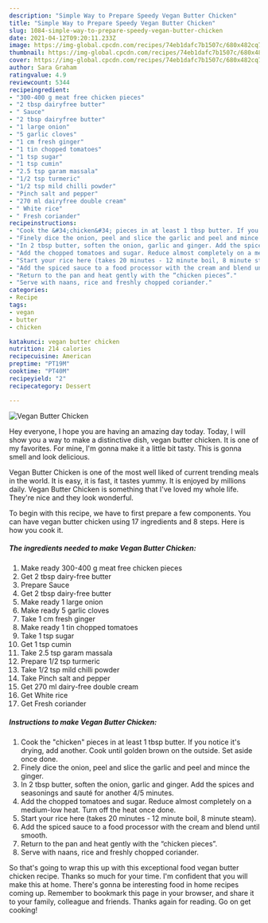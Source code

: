 ```yaml
---
description: "Simple Way to Prepare Speedy Vegan Butter Chicken"
title: "Simple Way to Prepare Speedy Vegan Butter Chicken"
slug: 1084-simple-way-to-prepare-speedy-vegan-butter-chicken
date: 2021-04-12T09:20:11.233Z
image: https://img-global.cpcdn.com/recipes/74eb1dafc7b1507c/680x482cq70/vegan-butter-chicken-recipe-main-photo.jpg
thumbnail: https://img-global.cpcdn.com/recipes/74eb1dafc7b1507c/680x482cq70/vegan-butter-chicken-recipe-main-photo.jpg
cover: https://img-global.cpcdn.com/recipes/74eb1dafc7b1507c/680x482cq70/vegan-butter-chicken-recipe-main-photo.jpg
author: Sara Graham
ratingvalue: 4.9
reviewcount: 5344
recipeingredient:
- "300-400 g meat free chicken pieces"
- "2 tbsp dairyfree butter"
- " Sauce"
- "2 tbsp dairyfree butter"
- "1 large onion"
- "5 garlic cloves"
- "1 cm fresh ginger"
- "1 tin chopped tomatoes"
- "1 tsp sugar"
- "1 tsp cumin"
- "2.5 tsp garam massala"
- "1/2 tsp turmeric"
- "1/2 tsp mild chilli powder"
- "Pinch salt and pepper"
- "270 ml dairyfree double cream"
- " White rice"
- " Fresh coriander"
recipeinstructions:
- "Cook the &#34;chicken&#34; pieces in at least 1 tbsp butter. If you notice it&#39;s drying, add another. Cook until golden brown on the outside. Set aside once done."
- "Finely dice the onion, peel and slice the garlic and peel and mince the ginger."
- "In 2 tbsp butter, soften the onion, garlic and ginger. Add the spices and seasonings and sauté for another 4/5 minutes."
- "Add the chopped tomatoes and sugar. Reduce almost completely on a medium-low heat. Turn off the heat once done."
- "Start your rice here (takes 20 minutes - 12 minute boil, 8 minute steam)."
- "Add the spiced sauce to a food processor with the cream and blend until smooth."
- "Return to the pan and heat gently with the “chicken pieces”."
- "Serve with naans, rice and freshly chopped coriander."
categories:
- Recipe
tags:
- vegan
- butter
- chicken

katakunci: vegan butter chicken 
nutrition: 214 calories
recipecuisine: American
preptime: "PT19M"
cooktime: "PT40M"
recipeyield: "2"
recipecategory: Dessert

---
```



![Vegan Butter Chicken](https://img-global.cpcdn.com/recipes/74eb1dafc7b1507c/680x482cq70/vegan-butter-chicken-recipe-main-photo.jpg)

Hey everyone, I hope you are having an amazing day today. Today, I will show you a way to make a distinctive dish, vegan butter chicken. It is one of my favorites. For mine, I'm gonna make it a little bit tasty. This is gonna smell and look delicious.



Vegan Butter Chicken is one of the most well liked of current trending meals in the world. It is easy, it is fast, it tastes yummy. It is enjoyed by millions daily. Vegan Butter Chicken is something that I've loved my whole life. They're nice and they look wonderful.


To begin with this recipe, we have to first prepare a few components. You can have vegan butter chicken using 17 ingredients and 8 steps. Here is how you cook it.

<!--inarticleads1-->

##### The ingredients needed to make Vegan Butter Chicken:

1. Make ready 300-400 g meat free chicken pieces
1. Get 2 tbsp dairy-free butter
1. Prepare  Sauce
1. Get 2 tbsp dairy-free butter
1. Make ready 1 large onion
1. Make ready 5 garlic cloves
1. Take 1 cm fresh ginger
1. Make ready 1 tin chopped tomatoes
1. Take 1 tsp sugar
1. Get 1 tsp cumin
1. Take 2.5 tsp garam massala
1. Prepare 1/2 tsp turmeric
1. Take 1/2 tsp mild chilli powder
1. Take Pinch salt and pepper
1. Get 270 ml dairy-free double cream
1. Get  White rice
1. Get  Fresh coriander




<!--inarticleads2-->

##### Instructions to make Vegan Butter Chicken:

1. Cook the &#34;chicken&#34; pieces in at least 1 tbsp butter. If you notice it&#39;s drying, add another. Cook until golden brown on the outside. Set aside once done.
1. Finely dice the onion, peel and slice the garlic and peel and mince the ginger.
1. In 2 tbsp butter, soften the onion, garlic and ginger. Add the spices and seasonings and sauté for another 4/5 minutes.
1. Add the chopped tomatoes and sugar. Reduce almost completely on a medium-low heat. Turn off the heat once done.
1. Start your rice here (takes 20 minutes - 12 minute boil, 8 minute steam).
1. Add the spiced sauce to a food processor with the cream and blend until smooth.
1. Return to the pan and heat gently with the “chicken pieces”.
1. Serve with naans, rice and freshly chopped coriander.




So that's going to wrap this up with this exceptional food vegan butter chicken recipe. Thanks so much for your time. I'm confident that you will make this at home. There's gonna be interesting food in home recipes coming up. Remember to bookmark this page in your browser, and share it to your family, colleague and friends. Thanks again for reading. Go on get cooking!
